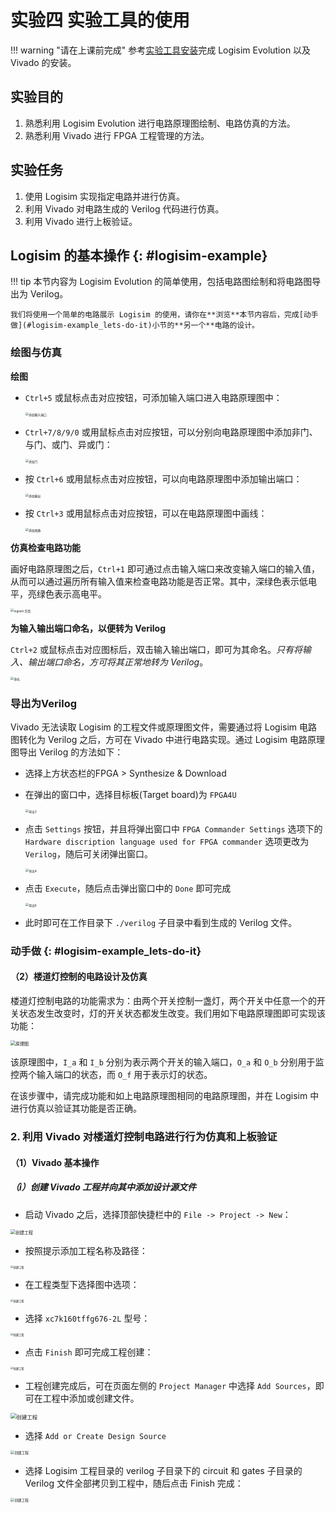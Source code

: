 # 实验四 实验工具的使用

!!! warning "请在上课前完成"
    参考[实验工具安装](./tools_installation.md)完成 Logisim Evolution 以及 Vivado 的安装。


## 实验目的

1. 熟悉利用 Logisim Evolution 进行电路原理图绘制、电路仿真的方法。
2. 熟悉利用 Vivado 进行 FPGA 工程管理的方法。

## 实验任务

1. 使用 Logisim 实现指定电路并进行仿真。
2. 利用 Vivado 对电路生成的 Verilog 代码进行仿真。
3. 利用 Vivado 进行上板验证。

## Logisim 的基本操作 {: #logisim-example}

!!! tip
    本节内容为 Logisim Evolution 的简单使用，包括电路图绘制和将电路图导出为 Verilog。
    
    我们将使用一个简单的电路展示 Logisim 的使用，请你在**浏览**本节内容后，完成[动手做](#logisim-example_lets-do-it)小节的**另一个**电路的设计。

### 绘图与仿真

**绘图**

* `Ctrl+5` 或鼠标点击对应按钮，可添加输入端口进入电路原理图中：

    <img src="../pic/lab4/1.png" alt="添加输入端口" style="zoom:34%"  />

* `Ctrl+7/8/9/0` 或用鼠标点击对应按钮，可以分别向电路原理图中添加非门、与门、或门、异或门：

    <img src="../pic/lab4/2.png" alt="添加门" style="zoom:34%"  />

* 按 `Ctrl+6` 或用鼠标点击对应按钮，可以向电路原理图中添加输出端口：

    <img src="../pic/lab4/3.png" alt="添加输出" style="zoom:34%"  />

* 按 `Ctrl+3` 或用鼠标点击对应按钮，可以在电路原理图中画线：

    <img src="../pic/lab4/4.png" alt="添加线路" style="zoom:34%"  />

**仿真检查电路功能**

画好电路原理图之后，`Ctrl+1` 即可通过点击输入端口来改变输入端口的输入值，从而可以通过遍历所有输入值来检查电路功能是否正常。其中，深绿色表示低电平，亮绿色表示高电平。

<img src="../pic/lab4/5.png" alt="logisim 仿真" style="zoom:34%"  />

**为输入输出端口命名，以便转为 Verilog**

`Ctrl+2` 或鼠标点击对应图标后，双击输入输出端口，即可为其命名。*只有将输入、输出端口命名，方可将其正常地转为 Verilog*。

<img src="../pic/lab4/10.png" alt="命名" style="zoom:34%"  />

### 导出为Verilog

Vivado 无法读取 Logisim 的工程文件或原理图文件，需要通过将 Logisim 电路图转化为 Verilog 之后，方可在 Vivado 中进行电路实现。通过 Logisim 电路原理图导出 Verilog 的方法如下：

- 选择上方状态栏的FPGA > Synthesize & Download

- 在弹出的窗口中，选择目标板(Target board)为 `FPGA4U`
    
    <img src="../pic/lab4/8.png" alt="导出3" style="zoom:34%"  />

- 点击 `Settings` 按钮，并且将弹出窗口中 `FPGA Commander Settings` 选项下的 `Hardware discription language used for FPGA commander` 选项更改为 `Verilog`，随后可关闭弹出窗口。

    <img src="../pic/lab4/9.png" alt="导出4" style="zoom:34%"  />

- 点击 `Execute`，随后点击弹出窗口中的 `Done` 即可完成

    <img src="../pic/lab4/12.png" alt="导出6" style="zoom:34%"  />

- 此时即可在工作目录下 `./verilog` 子目录中看到生成的 Verilog 文件。

### 动手做 {: #logisim-example_lets-do-it}



#### （2）楼道灯控制的电路设计及仿真

楼道灯控制电路的功能需求为：由两个开关控制一盏灯，两个开关中任意一个的开关状态发生改变时，灯的开关状态都发生改变。我们用如下电路原理图即可实现该功能：

<img src="../pic/lab4/13.png" alt="原理图" style="zoom:50%"  />

该原理图中，`I_a` 和 `I_b` 分别为表示两个开关的输入端口，`O_a` 和 `O_b` 分别用于监控两个输入端口的状态，而 `O_f` 用于表示灯的状态。

在该步骤中，请完成功能和如上电路原理图相同的电路原理图，并在 Logisim 中进行仿真以验证其功能是否正确。

### 2. 利用 Vivado 对楼道灯控制电路进行行为仿真和上板验证

#### （1）Vivado 基本操作

##### （i）创建 Vivado 工程并向其中添加设计源文件

- 启动 Vivado 之后，选择顶部快捷栏中的 `File -> Project -> New`：

<img src="../pic/lab4/14.png" alt="创建工程" style="zoom:50%"  />

- 按照提示添加工程名称及路径：

<img src="../pic/lab4/15.png" alt="创建工程" style="zoom:30%"  />

- 在工程类型下选择图中选项：

<img src="../pic/lab4/16.png" alt="创建工程" style="zoom:30%"  />

- 选择 `xc7k160tffg676-2L` 型号：

<img src="../pic/lab4/17.png" alt="创建工程" style="zoom:30%"  />

- 点击 `Finish` 即可完成工程创建：

<img src="../pic/lab4/18.png" alt="创建工程" style="zoom:30%"  />

- 工程创建完成后，可在页面左侧的 `Project Manager` 中选择 `Add Sources`，即可在工程中添加或创建文件。

<img src="../pic/lab4/19.png" alt="创建工程" style="zoom:60%"  />

- 选择 `Add or Create Design Source`

<img src="../pic/lab4/20.png" alt="创建工程" style="zoom:40%"  />

- 选择 Logisim 工程目录的 verilog 子目录下的 circuit 和 gates 子目录的 Verilog 文件全部拷贝到工程中，随后点击 Finish 完成：

<img src="../pic/lab4/21.png" alt="创建工程" style="zoom:40%"  />
